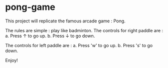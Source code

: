 # pong-game
This project will replicate the famous arcade game : Pong.

The rules are simple : play like badminton.
The controls for right paddle are : 
    a. Press ↑ to go up.
    b. Press ↓ to go down.

The controls for left paddle are :
    a. Press 'w' to go up.
    b. Press 's' to go down.

Enjoy!    
